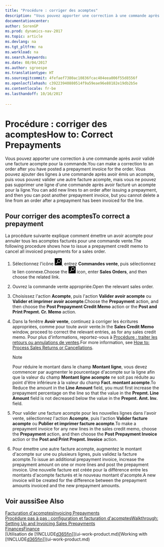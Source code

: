```yaml
---
title: "Procédure : corriger des acomptes"
description: "Vous pouvez apporter une correction à une commande après avoir validé une facture acompte pour la commande. Vous pouvez ajouter des lignes à une commande après avoir émis un acompte, puis vous pouvez valider une autre facture acompte, mais vous ne pouvez pas supprimer une ligne d'une commande après avoir facturé un acompte pour la ligne."
documentationcenter: 
author: SorenGP
ms.prod: dynamics-nav-2017
ms.topic: article
ms.devlang: na
ms.tgt_pltfrm: na
ms.workload: na
ms.search.keywords: 
ms.date: 08/04/2017
ms.author: sgroespe
ms.translationtype: HT
ms.sourcegitcommit: 4fefaef7380ac10836fcac404eea006f55d8556f
ms.openlocfilehash: c39223940880514f9a59eae96e88182e19db2b5e
ms.contentlocale: fr-be
ms.lasthandoff: 10/16/2017

---
```

# <a name="how-to-correct-prepayments"></a><span data-ttu-id="c5758-104">Procédure : corriger des acomptes</span><span class="sxs-lookup"><span data-stu-id="c5758-104">How to: Correct Prepayments</span></span>
<span data-ttu-id="c5758-105">Vous pouvez apporter une correction à une commande après avoir validé une facture acompte pour la commande.</span><span class="sxs-lookup"><span data-stu-id="c5758-105">You can make a correction to an order after you have posted a prepayment invoice for the order.</span></span> <span data-ttu-id="c5758-106">Vous pouvez ajouter des lignes à une commande après avoir émis un acompte, puis vous pouvez valider une autre facture acompte, mais vous ne pouvez pas supprimer une ligne d'une commande après avoir facturé un acompte pour la ligne.</span><span class="sxs-lookup"><span data-stu-id="c5758-106">You can add new lines to an order after issuing a prepayment, and then you can post another prepayment invoice, but you cannot delete a line from an order after a prepayment has been invoiced for the line.</span></span>  

## <a name="to-correct-a-prepayment"></a><span data-ttu-id="c5758-107">Pour corriger des acomptes</span><span class="sxs-lookup"><span data-stu-id="c5758-107">To correct a prepayment</span></span>
<span data-ttu-id="c5758-108">La procédure suivante explique comment émettre un avoir acompte pour annuler tous les acomptes facturés pour une commande vente.</span><span class="sxs-lookup"><span data-stu-id="c5758-108">The following procedure shows how to issue a prepayment credit memo to cancel all invoiced prepayments for a sales order.</span></span>  
1. <span data-ttu-id="c5758-109">Sélectionnez l'icône ![Page ou état pour la recherche](media/ui-search/search_small.png "Page ou état pour la recherche"), entrez **Commandes vente**, puis sélectionnez le lien connexe.</span><span class="sxs-lookup"><span data-stu-id="c5758-109">Choose the ![Search for Page or Report](media/ui-search/search_small.png "Search for Page or Report icon") icon, enter **Sales Orders**, and then choose the related link.</span></span>  
2. <span data-ttu-id="c5758-110">Ouvrez la commande vente appropriée.</span><span class="sxs-lookup"><span data-stu-id="c5758-110">Open the relevant sales order.</span></span>
3. <span data-ttu-id="c5758-111">Choisissez l'action **Acompte**, puis l'action **Valider avoir acompte** ou **Valider et imprimer avoir acompte**.</span><span class="sxs-lookup"><span data-stu-id="c5758-111">Choose the **Prepayment** action, and then choose the **Post Prepayment Credit Memo** action or the **Post and Print Prepmt. Cr. Memo** action.</span></span>  
4. <span data-ttu-id="c5758-112">Dans la fenêtre **Avoir vente**, continuez à corriger les écritures appropriées, comme pour toute avoir vente.</span><span class="sxs-lookup"><span data-stu-id="c5758-112">In the **Sales Credit Memo** window, proceed to correct the relevant entries, as for any sales credit memo.</span></span> <span data-ttu-id="c5758-113">Pour plus d'informations, reportez-vous à [Procédure : traiter les retours ou annulations de ventes](sales-how-process-sales-returns-cancellations.md).</span><span class="sxs-lookup"><span data-stu-id="c5758-113">For more information, see [How to: Process Sales Returns or Cancellations](sales-how-process-sales-returns-cancellations.md).</span></span>     

    > [!NOTE]  
    > <span data-ttu-id="c5758-114">Pour réduire le montant dans le champ **Montant ligne**, vous devez commencer par augmenter le pourcentage d'acompte sur la ligne afin que la valeur du champ **Montant ligne acompte** ne soit pas réduite au point d'être inférieure à la valeur du champ **Fact. montant acompte**.</span><span class="sxs-lookup"><span data-stu-id="c5758-114">To Reduce the amount in the **Line Amount** field, you must first increase the prepayment percentage on the line so that the value in the **Prepmt. Line Amount** field is not decreased below the value in the **Prepmt. Amt. Inv.** field.</span></span>

5. <span data-ttu-id="c5758-115">Pour valider une facture acompte pour les nouvelles lignes dans l'avoir vente, sélectionnez l'action **Acompte**, puis l'action **Valider facture acompte** ou **Publier et imprimer facture acompte**.</span><span class="sxs-lookup"><span data-stu-id="c5758-115">To make a prepayment invoice for any new lines in the sales credit memo, choose the **Prepayment** action, and then choose the **Post Prepayment Invoice** action or the **Post and Print Prepmt. Invoice** action.</span></span>  
6. <span data-ttu-id="c5758-116">Pour émettre une autre facture acompte, augmentez le montant d'acompte sur une ou plusieurs lignes, puis validez la facture acompte.</span><span class="sxs-lookup"><span data-stu-id="c5758-116">To issue an additional prepayment invoice, increase the prepayment amount on one or more lines and post the prepayment invoice.</span></span> <span data-ttu-id="c5758-117">Une nouvelle facture est créée pour la différence entre les montants d'acompte facturés et le nouveau montant d'acompte.</span><span class="sxs-lookup"><span data-stu-id="c5758-117">A new invoice will be created for the difference between the prepayment amounts invoiced and the new prepayment amounts.</span></span>  

## <a name="see-also"></a><span data-ttu-id="c5758-118">Voir aussi</span><span class="sxs-lookup"><span data-stu-id="c5758-118">See Also</span></span>  
[<span data-ttu-id="c5758-119">Facturation d'acomptes</span><span class="sxs-lookup"><span data-stu-id="c5758-119">Invoicing Prepayments</span></span>](finance-invoice-prepayments.md)  
[<span data-ttu-id="c5758-120">Procédure pas à pas : configuration et facturation d'acomptes</span><span class="sxs-lookup"><span data-stu-id="c5758-120">Walkthrough: Setting Up and Invoicing Sales Prepayments</span></span>](walkthrough-setting-up-and-invoicing-sales-prepayments.md)  
[<span data-ttu-id="c5758-121">Finances</span><span class="sxs-lookup"><span data-stu-id="c5758-121">Finance</span></span>](finance.md)  
<span data-ttu-id="c5758-122">[Utilisation de [!INCLUDE[d365fin](includes/d365fin_md.md)]](ui-work-product.md)</span><span class="sxs-lookup"><span data-stu-id="c5758-122">[Working with [!INCLUDE[d365fin](includes/d365fin_md.md)]](ui-work-product.md)</span></span>

